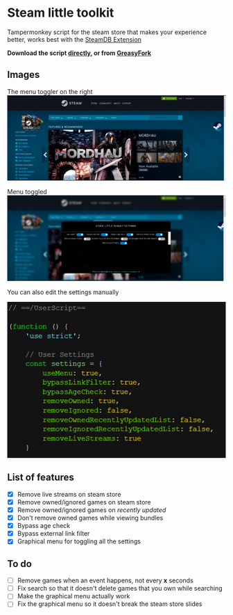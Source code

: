 # Steam little toolkit
Tampermonkey script for the steam store that makes your experience better, works best with the [SteamDB Extension](https://steamdb.info/extension/)

**Download the script [directly](https://github.com/VoidlessSeven7/steam-little-toolkit/raw/master/steam-little-toolkit.user.js), or from [GreasyFork](https://greasyfork.org/en/scripts/386196-steam-little-toolkit)**


## Images
The menu toggler on the right
![Menu Toggler](images/Example_One.jpg)

Menu toggled
![Menu Toggled](images/Example_Two.jpg)

You can also edit the settings manually

![Manual settings](images/Manual_Settings.jpg)

## List of features
- [x] Remove live streams on steam store
- [x] Remove owned/ignored games on steam store
- [x] Remove owned/ignored games on *recently updated*
- [x] Don't remove owned games while viewing bundles
- [x] Bypass age check
- [x] Bypass external link filter
- [x] Graphical menu for toggling all the settings

## To do
- [ ] Remove games when an event happens, not every **x** seconds
- [ ] Fix search so that it doesn't delete games that you own while searching
- [ ] Make the graphical menu actually work
- [ ] Fix the graphical menu so it doesn't break the steam store slides 
